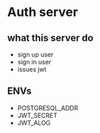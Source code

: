 # Auth server
## what this server do
* sign up user
* sign in user
* issues jwt
## ENVs
* POSTGRESQL_ADDR
* JWT_SECRET
* JWT_ALOG